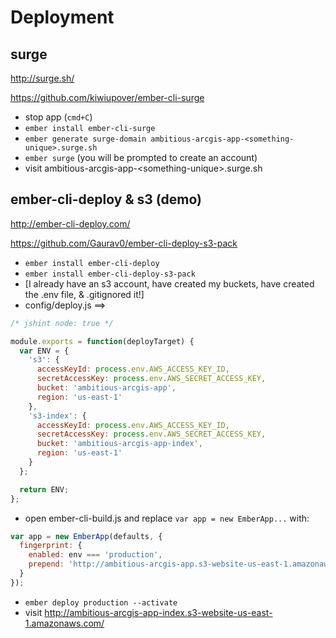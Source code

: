 # Deployment

## surge

http://surge.sh/

https://github.com/kiwiupover/ember-cli-surge

- stop app (`cmd+C`)
- `ember install ember-cli-surge`
- `ember generate surge-domain ambitious-arcgis-app-<something-unique>.surge.sh`
- `ember surge` (you will be prompted to create an account)
- visit ambitious-arcgis-app-&lt;something-unique&gt;.surge.sh

## ember-cli-deploy & s3 (demo)

http://ember-cli-deploy.com/

https://github.com/Gaurav0/ember-cli-deploy-s3-pack

- `ember install ember-cli-deploy`
- `ember install ember-cli-deploy-s3-pack`
- [I already have an s3 account, have created my buckets, have created the .env file, & .gitignored it!]
- config/deploy.js ==>

```js
/* jshint node: true */

module.exports = function(deployTarget) {
  var ENV = {
    's3': {
      accessKeyId: process.env.AWS_ACCESS_KEY_ID,
      secretAccessKey: process.env.AWS_SECRET_ACCESS_KEY,
      bucket: 'ambitious-arcgis-app',
      region: 'us-east-1'
    },
    's3-index': {
      accessKeyId: process.env.AWS_ACCESS_KEY_ID,
      secretAccessKey: process.env.AWS_SECRET_ACCESS_KEY,
      bucket: 'ambitious-arcgis-app-index',
      region: 'us-east-1'
    }
  };

  return ENV;
};
```

- open ember-cli-build.js and replace `var app = new EmberApp...` with:

```js
var app = new EmberApp(defaults, {
  fingerprint: {
    enabled: env === 'production',
    prepend: 'http://ambitious-arcgis-app.s3-website-us-east-1.amazonaws.com/'
  }
});
```

- `ember deploy production --activate`
- visit http://ambitious-arcgis-app-index.s3-website-us-east-1.amazonaws.com/
